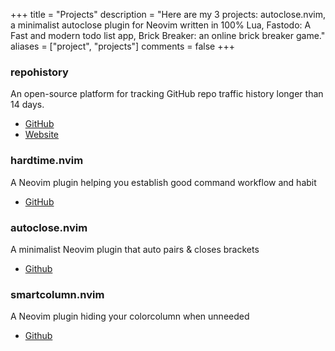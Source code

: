 +++
title = "Projects"
description = "Here are my 3 projects: autoclose.nvim, a minimalist autoclose plugin for Neovim written in 100% Lua, Fastodo: A Fast and modern todo list app, Brick Breaker: an online brick breaker game."
aliases = ["project", "projects"]
comments = false
+++

### repohistory

An open-source platform for tracking GitHub repo traffic history longer than 14 days. 
- [GitHub](https://github.com/repohistory/repohistory)
- [Website](https://repohistory.com)

### hardtime.nvim

A Neovim plugin helping you establish good command workflow and habit
- [GitHub](https://github.com/m4xshen/hardtime.nvim)

### autoclose.nvim

A minimalist Neovim plugin that auto pairs & closes brackets
- [Github](https://github.com/m4xshen/autoclose.nvim)

### smartcolumn.nvim

A Neovim plugin hiding your colorcolumn when unneeded
- [Github](https://github.com/m4xshen/smartcolumn.nvim)
